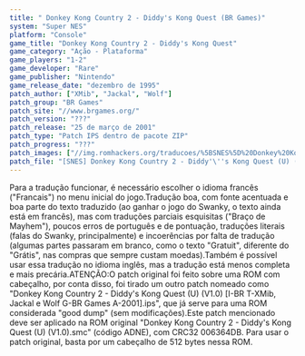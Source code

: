 ```yaml
---
title: " Donkey Kong Country 2 - Diddy's Kong Quest (BR Games)"
system: "Super NES"
platform: "Console"
game_title: "Donkey Kong Country 2 - Diddy's Kong Quest"
game_category: "Ação - Plataforma"
game_players: "1-2"
game_developer: "Rare"
game_publisher: "Nintendo"
game_release_date: "dezembro de 1995"
patch_author: ["XMib", "Jackal", "Wolf"]
patch_group: "BR Games"
patch_site: "//www.brgames.org/"
patch_version: "???"
patch_release: "25 de março de 2001"
patch_type: "Patch IPS dentro de pacote ZIP"
patch_progress: "???"
patch_images: ["//img.romhackers.org/traducoes/%5BSNES%5D%20Donkey%20Kong%20Country%202%20-%20Diddy's%20Kong%20Quest%20-%20BR%20Games%20-%201.png","//img.romhackers.org/traducoes/%5BSNES%5D%20Donkey%20Kong%20Country%202%20-%20Diddy's%20Kong%20Quest%20-%20BR%20Games%20-%202.png","//img.romhackers.org/traducoes/%5BSNES%5D%20Donkey%20Kong%20Country%202%20-%20Diddy's%20Kong%20Quest%20-%20BR%20Games%20-%203.png"]
patch_file: "[SNES] Donkey Kong Country 2 - Diddy'\''s Kong Quest (U) (V1.0) [I-BR T-XMib, Jackal e Wolf G-BR Games A-2001].zip"
---
```

Para a tradução funcionar, é necessário escolher o idioma francês ("Francais") no menu inicial do jogo.Tradução boa, com fonte acentuada e boa parte do texto traduzido (ao ganhar o jogo do Swanky, o texto ainda está em francês), mas com traduções parciais esquisitas ("Braço de Mayhem"), poucos erros de português e de pontuação, traduções literais (falas do Swanky, principalmente) e incoerências por falta de tradução (algumas partes passaram em branco, como o texto "Gratuit", diferente do "Grátis", nas compras que sempre custam moedas).Também é possível usar essa tradução no idioma inglês, mas a tradução está menos completa e mais precária.ATENÇÃO:O patch original foi feito sobre uma ROM com cabeçalho, por conta disso, foi tirado um outro patch nomeado como "Donkey Kong Country 2 - Diddy's Kong Quest (U) (V1.0) [I-BR T-XMib, Jackal e Wolf G-BR Games A-2001].ips", que já serve para uma ROM considerada "good dump" (sem modificações).Este patch mencionado deve ser aplicado na ROM original "Donkey Kong Country 2 - Diddy's Kong Quest (U) (V1.0).smc" (código ADNE), com CRC32 006364DB. Para usar o patch original, basta por um cabeçalho de 512 bytes nessa ROM.